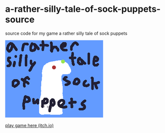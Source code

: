 # a-rather-silly-tale-of-sock-puppets-source
source code for my game a rather silly tale of sock puppets

![cover image](https://github.com/creasegames/a-rather-silly-tale-of-sock-puppets-source/blob/master/title.png?raw=true)

[play game here (itch.io)](https://giraf-in-orbit.itch.io/a-rather-silly-tale-of-sock-puppets)
